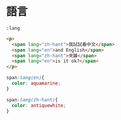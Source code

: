 # 語言
``` :lang ```

```html
<p>
  <span lang="zh-hant">我試試看中文</span>
  <span lang="en">and English</span>
  <span lang="zh-hant">夾雜</span>
  <span lang="en">is it ok?</span>
</p>
```

```scss
span:lang(en){
  color: aquamarine;
}

span:lang(zh-hant){
  color: antiquewhite;
}
```